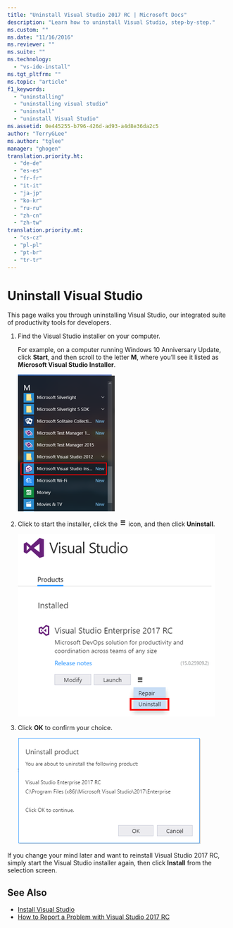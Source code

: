 ```yaml
---
title: "Uninstall Visual Studio 2017 RC | Microsoft Docs"
description: "Learn how to uninstall Visual Studio, step-by-step."
ms.custom: ""
ms.date: "11/16/2016"
ms.reviewer: ""
ms.suite: ""
ms.technology:
  - "vs-ide-install"
ms.tgt_pltfrm: ""
ms.topic: "article"
f1_keywords:
  - "uninstalling"
  - "uninstalling visual studio"
  - "uninstall"
  - "uninstall Visual Studio"
ms.assetid: 0e445255-b796-426d-ad93-a4d8e36da2c5
author: "TerryGLee"
ms.author: "tglee"
manager: "ghogen"
translation.priority.ht:
  - "de-de"
  - "es-es"
  - "fr-fr"
  - "it-it"
  - "ja-jp"
  - "ko-kr"
  - "ru-ru"
  - "zh-cn"
  - "zh-tw"
translation.priority.mt:
  - "cs-cz"
  - "pl-pl"
  - "pt-br"
  - "tr-tr"
---
```


# Uninstall Visual Studio
This page walks you through uninstalling Visual Studio, our integrated suite of productivity tools for developers.  

1.  Find the Visual Studio installer on your computer.  

     For example, on a computer running Windows 10 Anniversary Update, click **Start**, and then scroll to the letter **M**, where you’ll see it listed as **Microsoft Visual Studio Installer**.  

     ![00-ModifyingDev15Prev5-FindTheVisualStudioInstaller](../install/media/00-modifyingdev15prev5-findthevisualstudioinstaller.png)

2.  Click to start the installer, click the ![Details icon](media/vs2017uninstall-UninstallIcon.png) icon, and then click **Uninstall**.  

     ![Modifying Visual Studio 2017 RC; Launch or Modify](media/vs2017uninstall-ChooseUninstallFromInstaller.png "Repair or Uninstall Visual Studio 2017 RC")  

3.  Click **OK** to confirm your choice.

     ![Modifying Visual Studio 2017 RC; Launch or Modify](media/vs2017uninstall-UninstallConfirm.png "Confirm to uninstall Visual Studio 2017 RC")  

If you change your mind later and want to reinstall Visual Studio 2017 RC, simply start the Visual Studio installer again, then click **Install** from the selection screen.

## See Also  
* [Install Visual Studio](../install/install-visual-studio-2015.md)
* [How to Report a Problem with Visual Studio 2017 RC](../ide/how-to-report-a-problem-with-visual-studio-2017.md)
